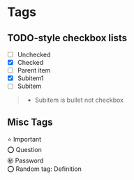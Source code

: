 # Tags
## TODO-style checkbox lists  
  
- [ ] Unchecked  
- [x] Checked  
- [ ] Parent item  
- [x] Subitem1  
- [ ] Subitem  
>- Subitem is bullet not checkbox  
>  
  
## Misc Tags  
:star: Important  
:o: Question  
:secret: Password  
:o: Random tag: Definition  

